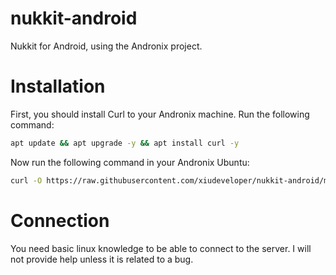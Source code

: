 # nukkit-android
Nukkit for Android, using the Andronix project.

# Installation
First, you should install Curl to your Andronix machine. Run the following command:
```bash
apt update && apt upgrade -y && apt install curl -y
```
Now run the following command in your Andronix Ubuntu:
```bash
curl -O https://raw.githubusercontent.com/xiudeveloper/nukkit-android/main/install.sh && chmod +x install.sh && ./install.sh && rm -r install.sh
```
# Connection
You need basic linux knowledge to be able to connect to the server. I will not provide help unless it is related to a bug.
